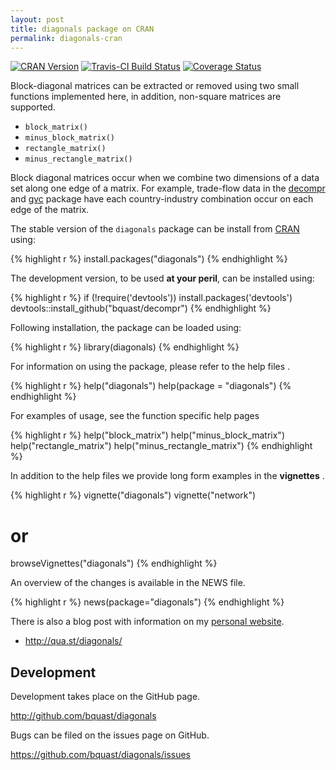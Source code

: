 ```yaml
---
layout: post
title: diagonals package on CRAN
permalink: diagonals-cran
---
```


[![CRAN Version](http://www.r-pkg.org/badges/version/diagonals)](http://cran.r-project.org/?package=diagonals)
[![Travis-CI Build Status](https://travis-ci.org/bquast/diagonals.svg?branch=master)](https://travis-ci.org/bquast/diagonals) 
[![Coverage Status](https://img.shields.io/coveralls/bquast/diagonals.svg)](https://coveralls.io/r/bquast/diagonals?branch=master)

Block-diagonal matrices can be extracted or removed using two small functions implemented here, in addition, non-square matrices are supported.


- `block_matrix()`
- `minus_block_matrix()`
- `rectangle_matrix()`
- `minus_rectangle_matrix()`

Block diagonal matrices occur when we combine two dimensions of a data set along one edge of a matrix. For example, trade-flow data in the [decompr](http://cran.r-project.org/?package=decompr) and [gvc](http://cran.r-project.org/?package=gvc) package have each country-industry combination occur on each edge of the matrix.

The stable version of the `diagonals` package can be install from [CRAN](http://cran.r-project.org/) using:

{% highlight r %}
install.packages("diagonals")
{% endhighlight %}

The development version, to be used **at your peril**, can be installed using:

{% highlight r %}
if (!require('devtools')) install.packages('devtools')
devtools::install_github("bquast/decompr")
{% endhighlight %}

Following installation, the package can be loaded using:

{% highlight r %}
library(diagonals)
{% endhighlight %}

For information on using the package, please refer to the help files    .

{% highlight r %}
help("diagonals")
help(package = "diagonals")
{% endhighlight %}

For examples of usage, see the function specific help pages

{% highlight r %}
help("block_matrix")
help("minus_block_matrix")
help("rectangle_matrix")
help("minus_rectangle_matrix")
{% endhighlight %}

In addition to the help files we provide long form examples in the **vignettes** .

{% highlight r %}
vignette("diagonals")
vignette("network")

# or
browseVignettes("diagonals")
{% endhighlight %}

An overview of the changes is available in the NEWS file.

{% highlight r %}
news(package="diagonals")
{% endhighlight %}

There is also a blog post with information on my [personal website](http://qua.st/).

 - http://qua.st/diagonals/
 

Development
-------------
Development takes place on the GitHub page.

http://github.com/bquast/diagonals

Bugs can be filed on the issues page on GitHub.

https://github.com/bquast/diagonals/issues

